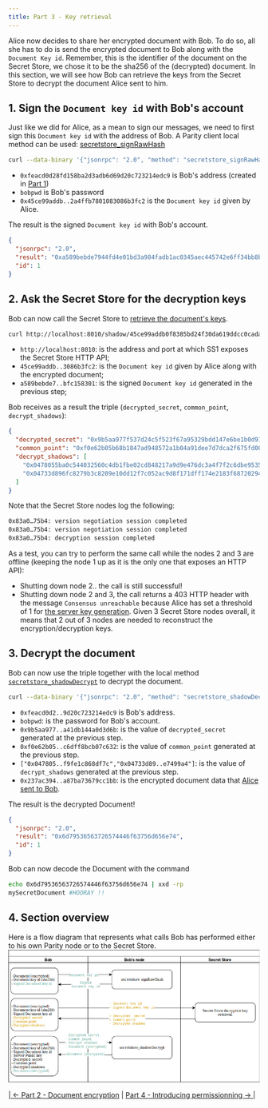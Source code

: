 ```yaml
---
title: Part 3 - Key retrieval
---
```


Alice now decides to share her encrypted document with Bob. To do so, all she has to do is send the encrypted document to Bob along with the `Document Key id`. Remember, this is the identifier of the document on the Secret Store, we chose it to be the sha256 of the (decrypted) document.
In this section, we will see how Bob can retrieve the keys from the Secret Store to decrypt the document Alice sent to him.



## 1. Sign the `Document key id` with Bob's account
Just like we did for Alice, as a mean to sign our messages, we need to first sign this `Document key id` with the address of Bob.
A Parity client local method can be used:  [secretstore_signRawHash](JSONRPC-secretstore-module#secretstore_signrawhash)

```bash
curl --data-binary '{"jsonrpc": "2.0", "method": "secretstore_signRawHash", "params": ["0xfeacd0d28fd158ba2d3adb6d69d20c723214edc9", "bobpwd", "0x45ce99addb0f8385bd24f30da619ddcc0cadadab73e2a4ffb7801083086b3fc2"], "id":1 }' -H 'content-type: application/json' http://127.0.0.1:8545/
```
- `0xfeacd0d28fd158ba2d3adb6d69d20c723214edc9` is Bob's address (created in [Part 1](Secret-Store-Tutorial-1))
- `bobpwd` is Bob's password
- `0x45ce99addb..2a4ffb7801083086b3fc2` is the `Document key id` given by Alice.

The result is the signed `Document key id` with Bob's account.
```json
{
  "jsonrpc": "2.0",
  "result": "0xa589bebde7944fd4e01bd3a984fadb1ac0345aec445742e6ff34bb8b81cee5ba01dabfd199a3c90faea62b34051dd12f56e4af70027fd66b19e7f0038bfc158301",
  "id": 1
}
```



## 2. Ask the Secret Store for the decryption keys

Bob can now call the Secret Store to [retrieve the document's keys](Secret-Store#document-key-shadow-retrieval-session).

```bash
curl http://localhost:8010/shadow/45ce99addb0f8385bd24f30da619ddcc0cadadab73e2a4ffb7801083086b3fc2/a589bebde7944fd4e01bd3a984fadb1ac0345aec445742e6ff34bb8b81cee5ba01dabfd199a3c90faea62b34051dd12f56e4af70027fd66b19e7f0038bfc158301
```
- `http://localhost:8010`: is the address and port at which SS1 exposes the Secret Store HTTP API;
- `45ce99addb..3086b3fc2`: is the `Document key id` given by Alice along with the encrypted document;
- `a589bebde7..bfc158301`: is the signed `Document key id` generated in the previous step;

Bob receives as a result the triple (`decrypted_secret`,  `common_point`,  `decrypt_shadows`):
```json
{
  "decrypted_secret": "0x9b5aa977f537d24c5f523f67a95329bdd147e6be1b0d913c1506d2a0a210ab24ce380787d9b81f88fd05dfcfc083c8df56569a763440a1159a41db144a0d3d6b",
  "common_point": "0xf0e62b05b68b1847ad948572a1b04a91dee7d7dca2f675fd00c136eb706d4916fb1fcdd446ab9df236eba3ab8d6184b7b3f4e8584259b5e2dc6dff8bcb07c632",
  "decrypt_shadows": [
    "0x0478055ba0c544032560c4db1fbe02cd848217a9d9e476dc3a4f7f2c6dbe9535f64b947d813a42e77a3d21ccbd46a50f10c6a556daa897ed4e80d9938f696b2efde9558da7a1e0c2290fc97d0594a134a2a2fc316250808fb43e42bcfb3586e74a97dde2c6403f25b0952e15e7b2a4d11dab01f1d77d0e39fc98a83bf2971e190bed38108dfe9f6be7c29f9fe1c868df7c",
    "0x04733d896fc8279b3c8209e10dd12f7c052ac9d8f171dff174e2183f68720294b162e879166ae744883c74cbe56528c2908a4d17c6f245d9158491351cc1f11ecf79f8e9b828963e07c839eaf923c2db29d2c85d282326f83e9ccac334e3abf3e99b7e41811940426f97995494e2bae53f0ddd38ccd6dba26847723a77629f703c564c14da4880521e192976e09e7499a4"
  ]
}
```


Note that the Secret Store nodes log the following: 
```bash
0x83a0…75b4: version negotiation session completed
0x83a0…75b4: version negotiation session completed
0x83a0…75b4: decryption session completed
```

As a test, you can try to perform the same call while the nodes 2 and 3 are offline (keeping the node 1 up as it is the only one that exposes an HTTP API):
- Shutting down node 2.. the call is still successful!
- Shutting down node 2 and 3, the call returns a 403 HTTP header with the message `Consensus unreachable` because Alice has set a threshold of 1 for [the server key generation](Secret-Store-Tutorial-2#12-generate-the-secret-store-key). Given 3 Secret Store nodes overall, it means that 2 out of 3 nodes are needed to reconstruct the encryption/decryption keys.



## 3.  Decrypt the document
Bob can now use the triple together with the local method [`secretstore_shadowDecrypt`](https://wiki.parity.io/JSONRPC-secretstore-module#secretstore_shadowdecrypt) to decrypt the document.

```bash
curl --data-binary '{"jsonrpc": "2.0", "method": "secretstore_shadowDecrypt", "params": ["0xfeacd0d28fd158ba2d3adb6d69d20c723214edc9", "bobpwd", "0x9b5aa977f537d24c5f523f67a95329bdd147e6be1b0d913c1506d2a0a210ab24ce380787d9b81f88fd05dfcfc083c8df56569a763440a1159a41db144a0d3d6b", "0xf0e62b05b68b1847ad948572a1b04a91dee7d7dca2f675fd00c136eb706d4916fb1fcdd446ab9df236eba3ab8d6184b7b3f4e8584259b5e2dc6dff8bcb07c632", ["0x0478055ba0c544032560c4db1fbe02cd848217a9d9e476dc3a4f7f2c6dbe9535f64b947d813a42e77a3d21ccbd46a50f10c6a556daa897ed4e80d9938f696b2efde9558da7a1e0c2290fc97d0594a134a2a2fc316250808fb43e42bcfb3586e74a97dde2c6403f25b0952e15e7b2a4d11dab01f1d77d0e39fc98a83bf2971e190bed38108dfe9f6be7c29f9fe1c868df7c","0x04733d896fc8279b3c8209e10dd12f7c052ac9d8f171dff174e2183f68720294b162e879166ae744883c74cbe56528c2908a4d17c6f245d9158491351cc1f11ecf79f8e9b828963e07c839eaf923c2db29d2c85d282326f83e9ccac334e3abf3e99b7e41811940426f97995494e2bae53f0ddd38ccd6dba26847723a77629f703c564c14da4880521e192976e09e7499a4"], "0x237ac394e3f6cbe7395fc7076a3b58036a0e185a519e41b35a87ba73679cc1bb"], "id":1 }' -H 'content-type: application/json' http://127.0.0.1:8545/
```
- `0xfeacd0d2..9d20c723214edc9` is Bob's address.
- `bobpwd`: is the password for Bob's account.
- `0x9b5aa977..a41db144a0d3d6b`: is the value of `decrypted_secret` generated at the previous step.
- `0xf0e62b05..c6dff8bcb07c632`: is the value of `common_point` generated at the previous step.
- `["0x047805..f9fe1c868df7c","0x04733d89..e7499a4"]`: is the value of `decrypt_shadows` generated at the previous step.
- `0x237ac394..a87ba73679cc1bb`: is the encrypted document data that [Alice sent to Bob](Secret-Store-Tutorial-2#4-document-encryption).

The result is the decrypted Document!
```json
{
  "jsonrpc": "2.0",
  "result": "0x6d79536563726574446f63756d656e74",
  "id": 1
}
```

Bob can now decode the Document with the command
```bash
echo 0x6d79536563726574446f63756d656e74 | xxd -rp
mySecretDocument #HOORAY !!
```



## 4. Section overview

Here is a flow diagram that represents what calls Bob has performed either to his own Parity node or to the Secret Store.
![system overview](images/ss-overview-3.jpg)


|[ ← Part 2 - Document encryption](Secret-Store-Tutorial-2.md) | [ Part 4 - Introducing permissionning → ](Secret-Store-Tutorial-4.md)|


